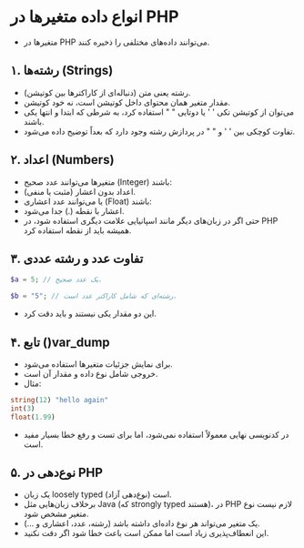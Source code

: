 # انواع داده متغیرها در PHP

- متغیرها در PHP می‌توانند داده‌های مختلفی را ذخیره کنند.

## ۱. رشته‌ها (Strings)

- رشته یعنی متن (دنباله‌ای از کاراکترها بین کوتیشن).
- مقدار متغیر همان محتوای داخل کوتیشن است، نه خود کوتیشن.
- می‌توان از کوتیشن تکی ' ' یا دوتایی " " استفاده کرد، به شرطی که ابتدا و انتها یکی باشند.
- تفاوت کوچکی بین ' ' و " " در پردازش رشته وجود دارد که بعداً توضیح داده می‌شود.

## ۲. اعداد (Numbers)

- متغیرها می‌توانند عدد صحیح (Integer) باشند:
- اعداد بدون اعشار (مثبت یا منفی).
- یا می‌توانند عدد اعشاری (Float) باشند:
- اعشار با نقطه (.) جدا می‌شود.
- حتی اگر در زبان‌های دیگر مانند اسپانیایی علامت دیگری استفاده شود، در PHP همیشه باید از نقطه استفاده کرد.

## ۳. تفاوت عدد و رشته عددی

```php
$a = 5; // یک عدد صحیح.

$b = "5"; // رشته‌ای که شامل کاراکتر عدد است.
```

- این دو مقدار یکی نیستند و باید دقت کرد.

## ۴. تابع ()var_dump

- برای نمایش جزئیات متغیرها استفاده می‌شود.
- خروجی شامل نوع داده و مقدار آن است.
- مثال:

```php
string(12) "hello again"
int(3)
float(1.99)
```

- در کدنویسی نهایی معمولاً استفاده نمی‌شود، اما برای تست و رفع خطا بسیار مفید است.

## ۵. نوع‌دهی در PHP

- یک زبان loosely typed (نوع‌دهی آزاد) است.
- برخلاف زبان‌هایی مثل Java (که strongly typed هستند)، در PHP لازم نیست نوع متغیر مشخص شود.
- یک متغیر می‌تواند هر نوع داده‌ای داشته باشد (رشته، عدد، اعشاری و ...).
- این انعطاف‌پذیری زیاد است اما ممکن است باعث خطا شود اگر دقت نکنید.
